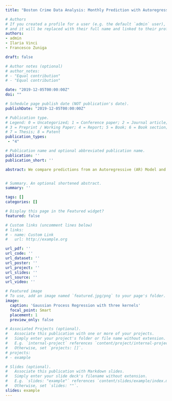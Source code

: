```yaml
---
title: "Boston Crime Data Analysis: Monthly Prediction with Autoregressive Integrated Moving Average and Gaussian Process Regression"

# Authors
# If you created a profile for a user (e.g. the default `admin` user), write the username (folder name) here 
# and it will be replaced with their full name and linked to their profile.
authors:
- admin
- Ilaria Vinci
- Francesco Zuniga

draft: false

# Author notes (optional)
# author_notes:
# - "Equal contribution"
# - "Equal contribution"

date: "2019-12-05T00:00:00Z"
doi: ""

# Schedule page publish date (NOT publication's date).
publishDate: "2019-12-05T00:00:00Z"

# Publication type.
# Legend: 0 = Uncategorized; 1 = Conference paper; 2 = Journal article;
# 3 = Preprint / Working Paper; 4 = Report; 5 = Book; 6 = Book section;
# 7 = Thesis; 8 = Patent
publication_types: 
 - "4"

# Publication name and optional abbreviated publication name.
publication: ''
publication_short: ''

abstract: We compare predictions from an Autoregressive (AR) Model and a Gaussian Process Regression (GPR) Model based on Exploratory Data Analysis (EDA) to establish which approach gives the best result in terms of minimum error. The data set analyzed is about the daily crimes in Boston, it contains records from the new crime incident report system, which includes a reduced set of fields focused on capturing the type of incident as well as when and where it occurred. Records in the new system begin in June of 2015 to September 2018, 319,073 observations are recorded of 17 variables.


# Summary. An optional shortened abstract.
summary: ''

tags: []
categories: []

# Display this page in the Featured widget?
featured: false

# Custom links (uncomment lines below)
# links:
# - name: Custom Link
#   url: http://example.org

url_pdf: ''
url_code: ''
url_dataset: ''
url_poster: ''
url_project: ''
url_slides: ''
url_source: ''
url_video: ''

# Featured image
# To use, add an image named `featured.jpg/png` to your page's folder. 
image:
  caption: 'Gaussian Process Regression with three kernels'
  focal_point: Smart
  placement: 1
  preview_only: false

# Associated Projects (optional).
#   Associate this publication with one or more of your projects.
#   Simply enter your project's folder or file name without extension.
#   E.g. `internal-project` references `content/project/internal-project/index.md`.
#   Otherwise, set `projects: []`.
# projects:
# - example

# Slides (optional).
#   Associate this publication with Markdown slides.
#   Simply enter your slide deck's filename without extension.
#   E.g. `slides: "example"` references `content/slides/example/index.md`.
#   Otherwise, set `slides: ""`.
slides: example
---
```


